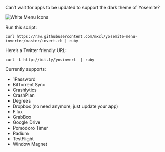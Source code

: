 Can’t wait for apps to be updated to support the dark theme of Yosemite?

![White Menu Icons](http://methylblue.com/junk/yosinvert.png)

Run this script:

    curl https://raw.githubusercontent.com/mxcl/yosemite-menu-inverter/master/invert.rb | ruby

Here’s a Twitter friendly URL:

    curl -L http://bit.ly/yosinvert  | ruby

Currently supports:

* 1Password
* BitTorrent Sync
* Crashlytics
* CrashPlan
* Degrees
* Dropbox (no need anymore, just update your app)
* F.lux
* GrabBox
* Google Drive
* Pomodoro Timer
* Radium
* TestFlight
* Window Magnet

